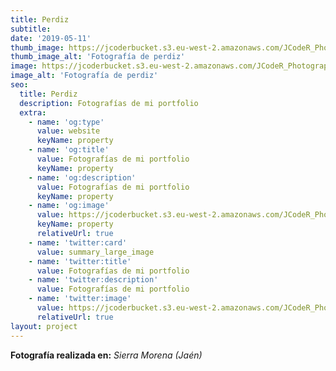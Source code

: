 ```yaml
---
title: Perdiz
subtitle:
date: '2019-05-11'
thumb_image: https://jcoderbucket.s3.eu-west-2.amazonaws.com/JCodeR_Photography/ave-7.jpg
thumb_image_alt: 'Fotografía de perdiz'
image: https://jcoderbucket.s3.eu-west-2.amazonaws.com/JCodeR_Photography/ave-7.jpg
image_alt: 'Fotografía de perdiz'
seo:
  title: Perdiz
  description: Fotografías de mi portfolio
  extra:
    - name: 'og:type'
      value: website
      keyName: property
    - name: 'og:title'
      value: Fotografías de mi portfolio
      keyName: property
    - name: 'og:description'
      value: Fotografías de mi portfolio
      keyName: property
    - name: 'og:image'
      value: https://jcoderbucket.s3.eu-west-2.amazonaws.com/JCodeR_Photography/ave-7.jpg
      keyName: property
      relativeUrl: true
    - name: 'twitter:card'
      value: summary_large_image
    - name: 'twitter:title'
      value: Fotografías de mi portfolio
    - name: 'twitter:description'
      value: Fotografías de mi portfolio
    - name: 'twitter:image'
      value: https://jcoderbucket.s3.eu-west-2.amazonaws.com/JCodeR_Photography/ave-7.jpg
      relativeUrl: true
layout: project
---
```


**Fotografía realizada en:**  *Sierra Morena (Jaén)*